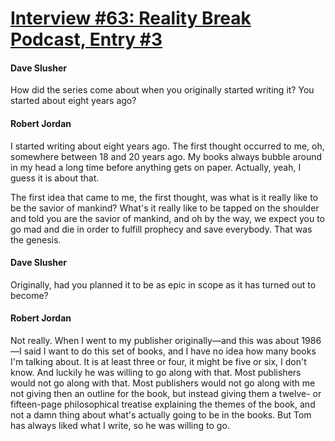 # [Interview #63: Reality Break Podcast, Entry #3](https://www.theoryland.com/intvmain.php?i=63#3)

#### Dave Slusher

How did the series come about when you originally started writing it? You started about eight years ago?

#### Robert Jordan

I started writing about eight years ago. The first thought occurred to me, oh, somewhere between 18 and 20 years ago. My books always bubble around in my head a long time before anything gets on paper. Actually, yeah, I guess it is about that.

The first idea that came to me, the first thought, was what is it really like to be the savior of mankind? What's it really like to be tapped on the shoulder and told you are the savior of mankind, and oh by the way, we expect you to go mad and die in order to fulfill prophecy and save everybody. That was the genesis.

#### Dave Slusher

Originally, had you planned it to be as epic in scope as it has turned out to become?

#### Robert Jordan

Not really. When I went to my publisher originally—and this was about 1986—I said I want to do this set of books, and I have no idea how many books I'm talking about. It is at least three or four, it might be five or six, I don't know. And luckily he was willing to go along with that. Most publishers would not go along with that. Most publishers would not go along with me not giving then an outline for the book, but instead giving them a twelve- or fifteen-page philosophical treatise explaining the themes of the book, and not a damn thing about what's actually going to be in the books. But Tom has always liked what I write, so he was willing to go.

